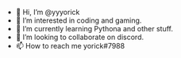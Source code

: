 - 👋 Hi, I’m @yyyorick
- 👀 I’m interested in coding and gaming.
- 🌱 I’m currently learning Pythona and other stuff.
- 💞️ I’m looking to collaborate on discord.
- 📫 How to reach me yorick#7988

<!---
yyyorick/yyyorick is a ✨ special ✨ repository because its `README.md` (this file) appears on your GitHub profile.
You can click the Preview link to take a look at your changes.
--->
